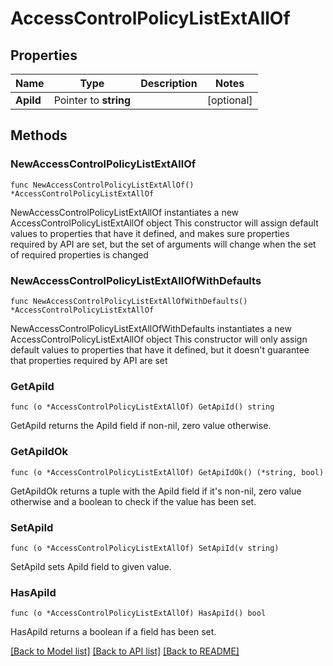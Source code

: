 # AccessControlPolicyListExtAllOf

## Properties

Name | Type | Description | Notes
------------ | ------------- | ------------- | -------------
**ApiId** | Pointer to **string** |  | [optional] 

## Methods

### NewAccessControlPolicyListExtAllOf

`func NewAccessControlPolicyListExtAllOf() *AccessControlPolicyListExtAllOf`

NewAccessControlPolicyListExtAllOf instantiates a new AccessControlPolicyListExtAllOf object
This constructor will assign default values to properties that have it defined,
and makes sure properties required by API are set, but the set of arguments
will change when the set of required properties is changed

### NewAccessControlPolicyListExtAllOfWithDefaults

`func NewAccessControlPolicyListExtAllOfWithDefaults() *AccessControlPolicyListExtAllOf`

NewAccessControlPolicyListExtAllOfWithDefaults instantiates a new AccessControlPolicyListExtAllOf object
This constructor will only assign default values to properties that have it defined,
but it doesn't guarantee that properties required by API are set

### GetApiId

`func (o *AccessControlPolicyListExtAllOf) GetApiId() string`

GetApiId returns the ApiId field if non-nil, zero value otherwise.

### GetApiIdOk

`func (o *AccessControlPolicyListExtAllOf) GetApiIdOk() (*string, bool)`

GetApiIdOk returns a tuple with the ApiId field if it's non-nil, zero value otherwise
and a boolean to check if the value has been set.

### SetApiId

`func (o *AccessControlPolicyListExtAllOf) SetApiId(v string)`

SetApiId sets ApiId field to given value.

### HasApiId

`func (o *AccessControlPolicyListExtAllOf) HasApiId() bool`

HasApiId returns a boolean if a field has been set.


[[Back to Model list]](../README.md#documentation-for-models) [[Back to API list]](../README.md#documentation-for-api-endpoints) [[Back to README]](../README.md)


